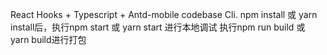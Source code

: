 React Hooks + Typescript + Antd-mobile codebase Cli.
npm install 或 yarn install后，执行npm start 或 yarn start 进行本地调试
执行npm run build 或 yarn build进行打包